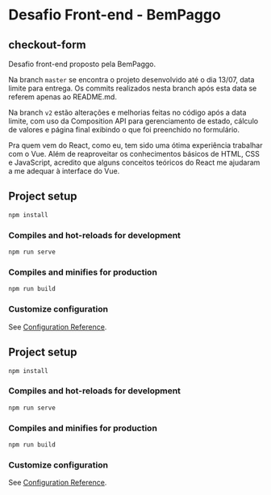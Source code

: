 # Desafio Front-end - BemPaggo 
## checkout-form

Desafio front-end proposto pela BemPaggo.

Na branch ```master``` se encontra o projeto desenvolvido até o dia 13/07, data limite para entrega. Os commits realizados nesta branch após esta data se referem apenas ao README.md.

Na branch ```v2``` estão alterações e melhorias feitas no código após a data limite, com uso da Composition API para gerenciamento de estado, cálculo de valores e página final exibindo o que foi preenchido no formulário.

Pra quem vem do React, como eu, tem sido uma ótima experiência trabalhar com o Vue. Além de reaproveitar os conhecimentos básicos de HTML, CSS e JavaScript, acredito que alguns conceitos teóricos do React me ajudaram a me adequar à interface do Vue.



## Project setup
```
npm install
```

### Compiles and hot-reloads for development
```
npm run serve
```

### Compiles and minifies for production
```
npm run build
```

### Customize configuration
See [Configuration Reference](https://cli.vuejs.org/config/).


## Project setup
```
npm install
```

### Compiles and hot-reloads for development
```
npm run serve
```

### Compiles and minifies for production
```
npm run build
```

### Customize configuration
See [Configuration Reference](https://cli.vuejs.org/config/).
